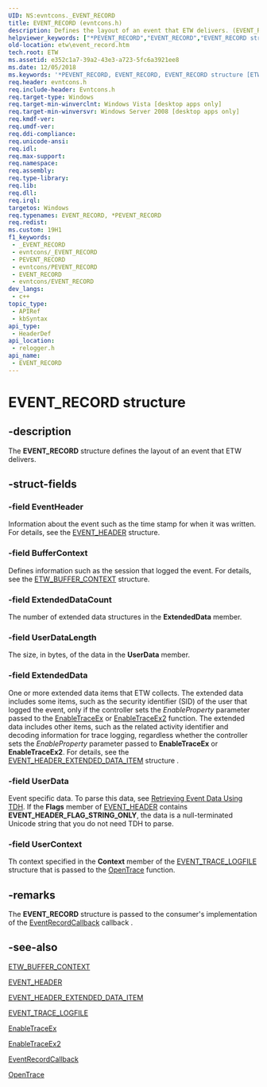 ```yaml
---
UID: NS:evntcons._EVENT_RECORD
title: EVENT_RECORD (evntcons.h)
description: Defines the layout of an event that ETW delivers. (EVENT_RECORD)
helpviewer_keywords: ["*PEVENT_RECORD","EVENT_RECORD","EVENT_RECORD structure [ETW]","PCEVENT_RECORD","PEVENT_RECORD","PEVENT_RECORD structure pointer [ETW]","_EVENT_RECORD","base.event_record","etw.event_record","relogger/EVENT_RECORD","relogger/PEVENT_RECORD"]
old-location: etw\event_record.htm
tech.root: ETW
ms.assetid: e352c1a7-39a2-43e3-a723-5fc6a3921ee8
ms.date: 12/05/2018
ms.keywords: '*PEVENT_RECORD, EVENT_RECORD, EVENT_RECORD structure [ETW], PCEVENT_RECORD, PEVENT_RECORD, PEVENT_RECORD structure pointer [ETW], _EVENT_RECORD, base.event_record, etw.event_record, relogger/EVENT_RECORD, relogger/PEVENT_RECORD'
req.header: evntcons.h
req.include-header: Evntcons.h
req.target-type: Windows
req.target-min-winverclnt: Windows Vista [desktop apps only]
req.target-min-winversvr: Windows Server 2008 [desktop apps only]
req.kmdf-ver: 
req.umdf-ver: 
req.ddi-compliance: 
req.unicode-ansi: 
req.idl: 
req.max-support: 
req.namespace: 
req.assembly: 
req.type-library: 
req.lib: 
req.dll: 
req.irql: 
targetos: Windows
req.typenames: EVENT_RECORD, *PEVENT_RECORD
req.redist: 
ms.custom: 19H1
f1_keywords:
 - _EVENT_RECORD
 - evntcons/_EVENT_RECORD
 - PEVENT_RECORD
 - evntcons/PEVENT_RECORD
 - EVENT_RECORD
 - evntcons/EVENT_RECORD
dev_langs:
 - c++
topic_type:
 - APIRef
 - kbSyntax
api_type:
 - HeaderDef
api_location:
 - relogger.h
api_name:
 - EVENT_RECORD
---
```


# EVENT_RECORD structure


## -description

The <b>EVENT_RECORD</b> structure defines the layout of an event that ETW delivers.

## -struct-fields

### -field EventHeader

Information about the event such as the time stamp for when it was written. For details, see the <a href="/windows/desktop/api/evntcons/ns-evntcons-event_header">EVENT_HEADER</a> structure.

### -field BufferContext

Defines information such as the session that logged the event. For details, see the <a href="/windows/desktop/api/relogger/ns-relogger-etw_buffer_context">ETW_BUFFER_CONTEXT</a> structure.

### -field ExtendedDataCount

The number of extended data structures in the <b>ExtendedData</b> member.

### -field UserDataLength

The size, in bytes, of the data in the <b>UserData</b> member.

### -field ExtendedData

One or more extended data items that ETW collects.  The extended data includes some items, such as the security identifier (SID) of the user that logged the event, only if the controller sets the <i>EnableProperty</i> parameter passed to the <a href="/windows/desktop/ETW/enabletraceex-func">EnableTraceEx</a> or <a href="/windows/desktop/ETW/enabletraceex2">EnableTraceEx2</a> function. The extended data includes other items, such as the related activity identifier and decoding information for trace logging, regardless whether the controller sets the <i>EnableProperty</i> parameter passed to  <b>EnableTraceEx</b> or <b>EnableTraceEx2</b>.  For details, see the <a href="/windows/desktop/api/evntcons/ns-evntcons-event_header_extended_data_item">EVENT_HEADER_EXTENDED_DATA_ITEM</a> structure .

### -field UserData

Event specific data. To parse this data, see <a href="/windows/desktop/ETW/retrieving-event-data-using-tdh">Retrieving Event Data Using TDH</a>. If the <b>Flags</b> member of <a href="/windows/desktop/api/evntcons/ns-evntcons-event_header">EVENT_HEADER</a> contains  <b>EVENT_HEADER_FLAG_STRING_ONLY</b>, the data is a null-terminated Unicode string that you do not need TDH to parse.

### -field UserContext

Th context specified in the <b>Context</b> member of the <a href="/windows/desktop/ETW/event-trace-logfile">EVENT_TRACE_LOGFILE</a> structure that is passed to the <a href="/windows/desktop/ETW/opentrace">OpenTrace</a> function.

## -remarks

The <b>EVENT_RECORD</b> structure is passed to the consumer's implementation of the <a href="/windows/desktop/ETW/eventrecordcallback">EventRecordCallback</a> callback .

## -see-also

<a href="/windows/desktop/api/relogger/ns-relogger-etw_buffer_context">ETW_BUFFER_CONTEXT</a>



<a href="/windows/desktop/api/evntcons/ns-evntcons-event_header">EVENT_HEADER</a>



<a href="/windows/desktop/api/evntcons/ns-evntcons-event_header_extended_data_item">EVENT_HEADER_EXTENDED_DATA_ITEM</a>



<a href="/windows/desktop/ETW/event-trace-logfile">EVENT_TRACE_LOGFILE</a>



<a href="/windows/desktop/ETW/enabletraceex-func">EnableTraceEx</a>



<a href="/windows/desktop/ETW/enabletraceex2">EnableTraceEx2</a>



<a href="/windows/desktop/ETW/eventrecordcallback">EventRecordCallback</a>



<a href="/windows/desktop/ETW/opentrace">OpenTrace</a>
